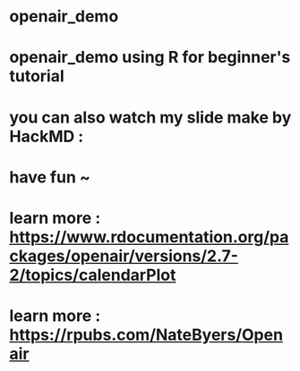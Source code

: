 # openair_demo
# openair_demo using R  for beginner's tutorial
# you can also watch my slide make by HackMD : 
# have fun ~
# learn more : https://www.rdocumentation.org/packages/openair/versions/2.7-2/topics/calendarPlot
# learn more : https://rpubs.com/NateByers/Openair

